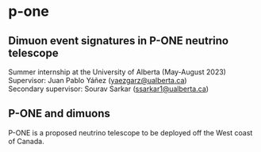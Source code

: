 # p-one

## Dimuon event signatures in P-ONE neutrino telescope
Summer internship at the University of Alberta (May-August 2023)    
Supervisor: Juan Pablo Yáñez (yaezgarz@ualberta.ca)  
Secondary supervisor: Sourav Sarkar (ssarkar1@ualberta.ca)

## P-ONE and dimuons
P-ONE is a proposed neutrino telescope to be deployed off the West coast of Canada.

